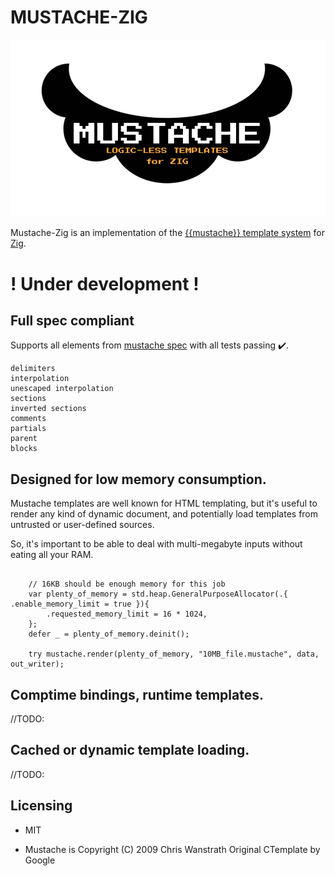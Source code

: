 # MUSTACHE-ZIG

![logo](mustache.png)

Mustache-Zig is an implementation of the [{{mustache}} template system](https://mustache.github.io/) for [Zig](https://ziglang.org/).


# ! Under development !


## Full spec compliant

Supports all elements from [mustache spec](https://github.com/mustache/spec) with all tests passing ✔️.

    delimiters
    interpolation
    unescaped interpolation
    sections
    inverted sections
    comments
    partials
    parent
    blocks

## Designed for low memory consumption.

Mustache templates are well known for HTML templating, but it's useful to render any kind of dynamic document, and potentially load templates from untrusted or user-defined sources.

So, it's important to be able to deal with multi-megabyte inputs without eating all your RAM.

```Zig

    // 16KB should be enough memory for this job
    var plenty_of_memory = std.heap.GeneralPurposeAllocator(.{ .enable_memory_limit = true }){
        .requested_memory_limit = 16 * 1024,
    };
    defer _ = plenty_of_memory.deinit();

    try mustache.render(plenty_of_memory, "10MB_file.mustache", data, out_writer);

```

## Comptime bindings, runtime templates.

//TODO:

## Cached or dynamic template loading.

//TODO:

## Licensing

- MIT

- Mustache is Copyright (C) 2009 Chris Wanstrath
Original CTemplate by Google